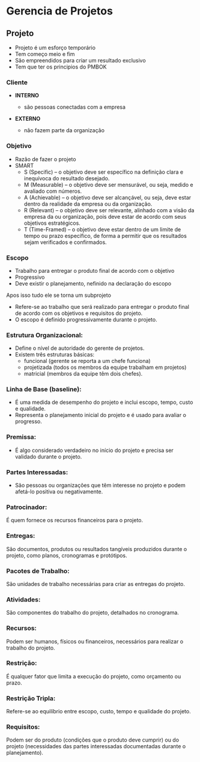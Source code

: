 # Gerencia de Projetos

## Projeto

*  Projeto é um esforço temporário
* Tem começo meio e fim
* São empreendidos para criar um resultado exclusivo
* Tem que ter os principios do PMBOK

### Cliente

* **INTERNO** 
    * são pessoas conectadas com a empresa

* **EXTERNO**
    * não fazem parte da organização

### Objetivo

* Razão de fazer o projeto
* SMART
    * S (Specific) – o objetivo deve ser específico na definição clara e inequívoca do resultado desejado.
    * M (Measurable) – o objetivo deve ser mensurável, ou seja, medido e avaliado com números.
    * A (Achievable) – o objetivo deve ser alcançável, ou seja, deve estar dentro da realidade da empresa
ou da organização.
    * R (Relevant) – o objetivo deve ser relevante, alinhado com a visão da empresa da ou organização,
pois deve estar de acordo com seus objetivos estratégicos.
    * T (Time-Framed) – o objetivo deve estar dentro de um limite de tempo ou prazo específico, de forma
a permitir que os resultados sejam verificados e confirmados.

### Escopo

* Trabalho para entregar o produto final de acordo com o objetivo
* Progressivo
* Deve existir o planejamento, nefinido na declaração do escopo

Apos isso tudo ele se torna um subprojeto

* Refere-se ao trabalho que será realizado para entregar o produto final de acordo com os objetivos e requisitos do projeto. 
* O escopo é definido progressivamente durante o projeto.

### Estrutura Organizacional:
* Define o nível de autoridade do gerente de projetos. 
* Existem três estruturas básicas: 
    * funcional (gerente se reporta a um chefe funciona) 
    * projetizada (todos os membros da equipe trabalham em projetos)
    * matricial (membros da equipe têm dois chefes).
### Linha de Base (baseline): 
* É uma medida de desempenho do projeto e inclui escopo, tempo, custo e qualidade. 
* Representa o planejamento inicial do projeto e é usado para avaliar o progresso.

### Premissa: 
* É algo considerado verdadeiro no início do projeto e precisa ser validado durante o projeto.

### Partes Interessadas: 
* São pessoas ou organizações que têm interesse no projeto e podem afetá-lo positiva ou negativamente.

### Patrocinador: 

É quem fornece os recursos financeiros para o projeto.

### Entregas: 

São documentos, produtos ou resultados tangíveis produzidos durante o projeto, como planos, cronogramas e protótipos.

### Pacotes de Trabalho: 

São unidades de trabalho necessárias para criar as entregas do projeto.

### Atividades: 
São componentes do trabalho do projeto, detalhados no cronograma.

### Recursos: 
Podem ser humanos, físicos ou financeiros, necessários para realizar o trabalho do projeto.

### Restrição: 
É qualquer fator que limita a execução do projeto, como orçamento ou prazo.

### Restrição Tripla: 
Refere-se ao equilíbrio entre escopo, custo, tempo e qualidade do projeto.

### Requisitos: 
Podem ser do produto (condições que o produto deve cumprir) ou do projeto (necessidades das partes interessadas documentadas durante o planejamento).